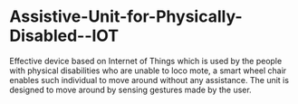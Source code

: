 # Assistive-Unit-for-Physically-Disabled--IOT
Effective device based on Internet of Things which is used by the people with physical disabilities who are unable to loco mote, a smart wheel chair enables such individual to move around without any assistance. The unit is designed to move around by sensing gestures made by the user.
